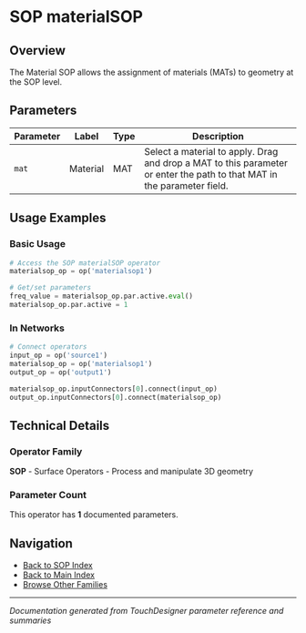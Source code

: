 # SOP materialSOP

## Overview

The Material SOP allows the assignment of materials (MATs) to geometry at the SOP level.

## Parameters

| Parameter | Label | Type | Description |
|-----------|-------|------|-------------|
| `mat` | Material | MAT | Select a material to apply. Drag and drop a MAT to this parameter or enter the path to that MAT in the parameter field. |

## Usage Examples

### Basic Usage

```python
# Access the SOP materialSOP operator
materialsop_op = op('materialsop1')

# Get/set parameters
freq_value = materialsop_op.par.active.eval()
materialsop_op.par.active = 1
```

### In Networks

```python
# Connect operators
input_op = op('source1')
materialsop_op = op('materialsop1')
output_op = op('output1')

materialsop_op.inputConnectors[0].connect(input_op)
output_op.inputConnectors[0].connect(materialsop_op)
```

## Technical Details

### Operator Family

**SOP** - Surface Operators - Process and manipulate 3D geometry

### Parameter Count

This operator has **1** documented parameters.

## Navigation

- [Back to SOP Index](../SOP/SOP_INDEX.md)
- [Back to Main Index](../OPERATORS_INDEX.md)
- [Browse Other Families](../OPERATORS_INDEX.md#quick-navigation)

---
*Documentation generated from TouchDesigner parameter reference and summaries*
